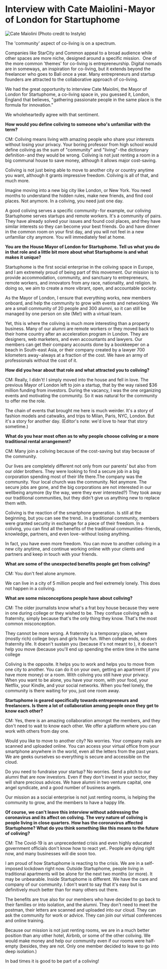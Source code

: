 <H1>Interview with Cate Maiolini - Mayor of London for Startuphome</H1>

![Cate Maiolini (Photo credit to Instyle)](https://images.app.goo.gl/NWDbnvwevjHLBvaz7)

The 'community' aspect of co-living is on a spectrum. 

Companies like StarCity and Common appeal to a broad audience while other spaces are more niche, designed around a specific mission. 
One of the more common 'themes' for co-living is entrepreneurship. Digital nomads are in someways, an inspiration for co-living, but it extends beyond the freelancer who goes to Bali once a year. Many entrepreneurs and startup founders are attracted to the collaborative approach of co-living.

We had the great opportunity to interview Cate Maiolini, the Mayor of London for Startuphome, a co-living space in, you guessed it, London, England that believes, "gathering passionate people in the same place is the formula for innovation." 

We wholeheartedly agree with that sentiment. 

<b>How would you define coliving to someone who's unfamiliar with the term?</b>

CM: Coliving means living with amazing people who share your interests without losing your privacy. Your boring professor from high school would define coliving as the sum of "community" and "living" - the dictionary definition - and they would be wrong. Coliving is not just renting a room in a big communal house to save money, although it allows major cost-saving. 

Coliving is not just being able to move to another city or country anytime you want, although it grants impressive freedom. Coliving is all of that, and much more.

Imagine moving into a new big city like London, or New York. You need months to understand the hidden rules, make new friends, and find cool places. Not anymore. In a coliving, you need just one day.

A good coliving serves a specific community - for example, our coliving Startuphome serves startups and remote workers. It's a community of pairs. They have already solved your issues and found cool places, and they have similar interests so they can become your best friends. Go and have dinner in the common room on your first day, and you will not feel in a new unfamiliar city anymore. You will immediately feel at home.

<b>You are the House Mayor of London for Startuphome. Tell us what you do in that role and a little bit more about what Startuphome is and what makes it unique?</b>
  
Startuphome is the first social enterprise in the coliving space in Europe, and I am extremely proud of being part of this movement.
Our mission is to provide accommodation, community, and sanctuary to entrepreneurs, remote workers, and innovators from any race, nationality, and religion. In doing so, we aim to create a more vibrant, open, and accountable society.

As the Mayor of London, I ensure that everything works, new members onboard, and help the community to grow with events and networking. We are a small community of 20 people and 300 alumni, so it can still be managed by one person on site (Me!) with a virtual team.

Yet, this is where the coliving is much more interesting than a property business. Many of our alumni are remote workers or they moved back to their home country after an acceleration program in London. They are designers, web marketers, and even accountants and lawyers. Our members can get their company accounts done by a bookkeeper on a beach in South-east Asia, or their company created by a lawyer 700 kilometers away - always at a fraction of the cost. We have an army of professionals without the cost of it.

<b>How did you hear about that role and what attracted you to coliving?</b>

CM: Really, I didn't! I simply moved into the house and fell in love. The previous Mayor of London left to join a startup, that by the way raised $36 million funding from investors. During the vacancy, I was the one organizing events and motivating the community. So it was natural for the community to offer me the role.

The chain of events that brought me here is much weirder. It's a story of fashion models and catwalks, and trips to Milan, Paris, NYC, London. But it's a story for another day. (Editor's note: we'd love to hear that story sometime.)

<b>What do you hear most often as to why people choose coliving or a more traditional rental arrangement?</b>

CM: Many join a coliving because of the cost-saving but stay because of the community.

Our lives are completely different not only from our parents' but also from our older brothers. They were looking to find a secure job in a big corporation spending most of their life there.The company was the community. Your local church was the community. Not anymore.
The secure jobs are gone, and the big corporations are not interested in our wellbeing anymore (by the way, were they ever interested?) They took away our traditional communities, but they didn't give us anything new to replace them with.

Coliving is the reaction of the smartphone generation. Is still at the beginning, but you can see the trend.. In a traditional community, members were granted security in exchange for a piece of their freedom. In a coliving, you can find all the benefits of the traditional communities - friends, knowledge, partners, and even love - without losing anything.

In fact, you have even more freedom. You can move to another coliving in a new city anytime, and continue working online with your clients and partners and keep in touch with your friends.

<b>What are some of the unexpected benefits people get from coliving?</b>

CM: You don't feel alone anymore.

We can live in a city of 5 million people and feel extremely lonely. This does not happen in a coliving.

<b>What are some misconceptions people have about coliving?</b>

CM: The older journalists know what's a frat boy house because they were in one during college or they wished to be. They confuse coliving with a fraternity, simply because that's the only thing they know. That's the most common misconception.

They cannot be more wrong. A fraternity is a temporary place, where (mostly rich) college boys and girls have fun. When college ends, so does fraternity life. It doesn't sustain you (because it's not meant to ), it doesn't help you move (because you'll end up spending the entire time in the same college

Coliving is the opposite. It helps you to work and helps you to move from one city to another. You can do it on your own, getting an apartment (if you have more money) or a room. With coliving you still have your privacy. When you want to be alone, you have your room, with your food, your Netflix, your Kindle, and your social networks. When you feel lonely, the community is there waiting for you, just one room away.

<b>Startuphome is geared specifically towards entrepreneurs and freelancers. Is there a lot of collaboration among people once they get to know each other?</b>

CM: Yes, there is an amazing collaboration amongst the members, and they don't need to wait to know each other. We offer a platform where you can work with others from day one.

Would you like to move to another city? No worries. Your company mails are scanned and uploaded online. You can access your virtual office from your smartphone anywhere in the world, even all the letters from the past years. We are geeks ourselves so everything is secure and accessible on the cloud.

Do you need to fundraise your startup? No worries. Send a pitch to our alumni that are now investors. Even if they don't invest in your sector, they will share precious advices. We have alumni in two venture capital, one angel syndicate, and a good number of business angels.

Our mission as a social enterprise is not just renting rooms, is helping the community to grow, and the members to have a happy life.

<b>Of course, we can't leave this interview without addressing the coronavirus and its affect on coliving. The very nature of coliving is people living in close quarters. How has the coronavirus affected Startuphome? What do you think something like this means to the future of coliving?</b>

CM: The Covid-19 is an unprecedented crisis and even highly educated government officials don't know how to react yet.. People are dying right now, and many businesses will die soon too.

I am proud of how Startuphome is reacting to the crisis. We are in a self-imposed lockdown right now. Outside Startuphome, people living in traditional apartments will be alone for the next two months (or more). It may be unbearable. Inside Startuphome is different. We have the care and company of our community. I don't want to say that it's easy but is definitively much better than for many others out there.

The benefits are true also for our members who have decided to go back to their families or into isolation, and the alumni. They don't need to meet the postman, their letters are scanned and uploaded into our cloud. They can ask the community for work or advice. They can join our virtual conferences and online training.

Because our mission is not just renting rooms, we are in a much better position than any other hotel, Airbnb, or some of the other coliving. We would make money and help our community even if our rooms were half-empty (besides, they are not. Only one member
decided to leave to go into deep isolation.)

In bad times it is good to be part of a coliving!
